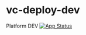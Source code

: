 # vc-deploy-dev

Platform DEV [![App Status](https://argo.govirto.com/api/badge?name=vcplatform-dev&revision=true)](https://argo.govirto.com/applications/vcplatform-dev)

